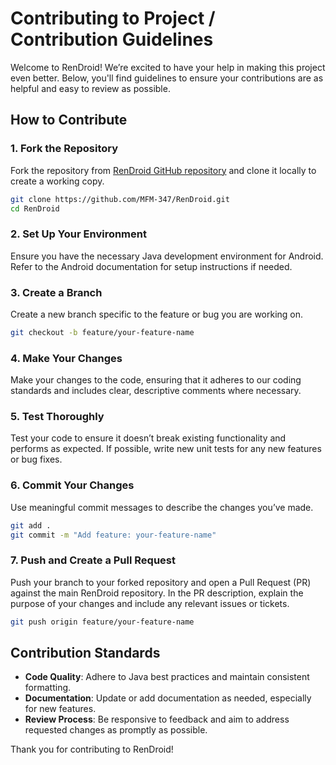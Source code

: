 # Contributing to Project / Contribution Guidelines

Welcome to RenDroid! We’re excited to have your help in making this project even better. Below, you'll find guidelines to ensure your contributions are as helpful and easy to review as possible.

## How to Contribute

### 1. Fork the Repository

Fork the repository from [RenDroid GitHub repository](https://github.com/MFM-347/RenDroid) and clone it locally to create a working copy.

```bash
git clone https://github.com/MFM-347/RenDroid.git
cd RenDroid
```

### 2. Set Up Your Environment

Ensure you have the necessary Java development environment for Android. Refer to the Android documentation for setup instructions if needed.

### 3. Create a Branch

Create a new branch specific to the feature or bug you are working on.

```bash
git checkout -b feature/your-feature-name
```

### 4. Make Your Changes

Make your changes to the code, ensuring that it adheres to our coding standards and includes clear, descriptive comments where necessary.

### 5. Test Thoroughly

Test your code to ensure it doesn’t break existing functionality and performs as expected. If possible, write new unit tests for any new features or bug fixes.

### 6. Commit Your Changes

Use meaningful commit messages to describe the changes you’ve made.

```bash
git add .
git commit -m "Add feature: your-feature-name"
```

### 7. Push and Create a Pull Request

Push your branch to your forked repository and open a Pull Request (PR) against the main RenDroid repository. In the PR description, explain the purpose of your changes and include any relevant issues or tickets.

```bash
git push origin feature/your-feature-name
```

## Contribution Standards

- **Code Quality**: Adhere to Java best practices and maintain consistent formatting.
- **Documentation**: Update or add documentation as needed, especially for new features.
- **Review Process**: Be responsive to feedback and aim to address requested changes as promptly as possible.

Thank you for contributing to RenDroid!
